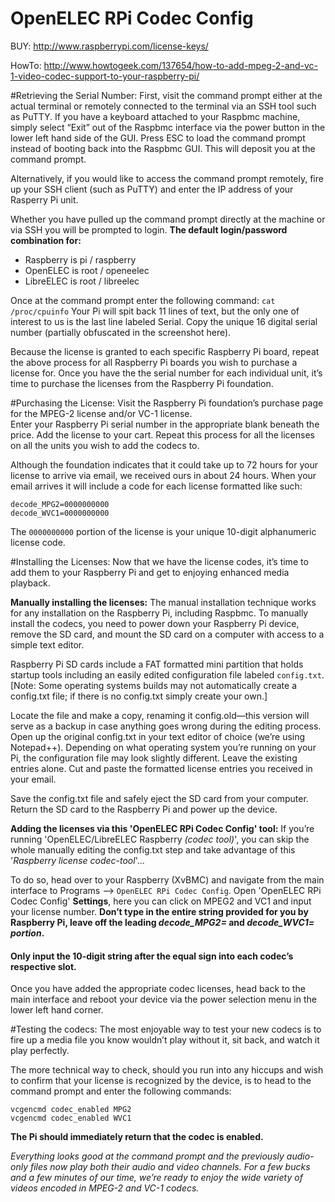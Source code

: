 OpenELEC RPi Codec Config
=========================

BUY:	http://www.raspberrypi.com/license-keys/ 

HowTo:	http://www.howtogeek.com/137654/how-to-add-mpeg-2-and-vc-1-video-codec-support-to-your-raspberry-pi/ 


#Retrieving the Serial Number: 
First, visit the command prompt either at the actual terminal or remotely connected to the terminal via an SSH tool such as PuTTY. 
If you have a keyboard attached to your Raspbmc machine, simply select “Exit” out of the Raspbmc interface via the power button in the lower left hand side of the GUI. 
Press ESC to load the command prompt instead of booting back into the Raspbmc GUI. This will deposit you at the command prompt.

Alternatively, 
if you would like to access the command prompt remotely, fire up your SSH client (such as PuTTY) and enter the IP address of your Rasperry Pi unit.

Whether you have pulled up the command prompt directly at the machine or via SSH you will be prompted to login. 
**The default login/password combination for:**
- Raspberry is pi / raspberry 
- OpenELEC is root / openeelec 
- LibreELEC is root / libreelec

Once at the command prompt enter the following command: `cat /proc/cpuinfo`
Your Pi will spit back 11 lines of text, but the only one of interest to us is the last line labeled Serial. 
Copy the unique 16 digital serial number (partially obfuscated in the screenshot here).

Because the license is granted to each specific Raspberry Pi board, repeat the above process for all Raspberry Pi boards you wish to purchase a license for.
Once you have the the serial number for each individual unit, it’s time to purchase the licenses from the Raspberry Pi foundation.


#Purchasing the License: 
Visit the Raspberry Pi foundation’s purchase page for the MPEG-2 license and/or VC-1 license.  
Enter your Raspberry Pi serial number in the appropriate blank beneath the price. Add the license to your cart. 
Repeat this process for all the licenses on all the units you wish to add the codecs to.

Although the foundation indicates that it could take up to 72 hours for your license to arrive via email, we received ours in about 24 hours. 
When your email arrives it will include a code for each license formatted like such:
```
decode_MPG2=0000000000 
decode_WVC1=0000000000 
```

The `0000000000` portion of the license is your unique 10-digit alphanumeric license code.


#Installing the Licenses:
Now that we have the license codes, it’s time to add them to your Raspberry Pi and get to enjoying enhanced media playback.

**Manually installing the licenses:**
The manual installation technique works for any installation on the Raspberry Pi, including Raspbmc.
To manually install the codecs, you need to power down your Raspberry Pi device, remove the SD card, and mount the SD card on a computer with access to a simple text editor.

Raspberry Pi SD cards include a FAT formatted mini partition that holds startup tools including an easily edited configuration file labeled `config.txt`. 
[Note: Some operating systems builds may not automatically create a config.txt file; if there is no config.txt simply create your own.]

Locate the file and make a copy, renaming it config.old—this version will serve as a backup in case anything goes wrong during the editing process. 
Open up the original config.txt in your text editor of choice (we’re using Notepad++).
Depending on what operating system you’re running on your Pi, the configuration file may look slightly different. 
Leave the existing entries alone. Cut and paste the formatted license entries you received in your email.

Save the config.txt file and safely eject the SD card from your computer. Return the SD card to the Raspberry Pi and power up the device.

**Adding the licenses via this 'OpenELEC RPi Codec Config' tool:**
If you’re running 'OpenELEC/LibreELEC Raspberry *(codec tool)*', you can skip the whole manually editing the config.txt step and take advantage of this '*Raspberry license codec-tool*'...

To do so, head over to your Raspberry (XvBMC) and navigate from the main interface to Programs –> `OpenELEC RPi Codec Config`. 
Open 'OpenELEC RPi Codec Config' **Settings**, here you can click on MPEG2 and VC1 and input your license number. 
**Don’t type in the entire string provided for you by Raspberry Pi, leave off the leading *decode_MPG2=* and *decode_WVC1= portion*.** 
#### Only input the 10-digit string after the equal sign into each codec’s respective slot.

Once you have added the appropriate codec licenses, head back to the main interface and reboot your device via the power selection menu in the lower left hand corner.


#Testing the codecs: 
The most enjoyable way to test your new codecs is to fire up a media file you know wouldn’t play without it, sit back, and watch it play perfectly.

The more technical way to check, should you run into any hiccups and wish to confirm that your license is recognized by the device, is to head to the command prompt and enter the following commands:
```
vcgencmd codec_enabled MPG2 
vcgencmd codec_enabled WVC1 
```

**The Pi should immediately return that the codec is enabled.**

*Everything looks good at the command prompt and the previously audio-only files now play both their audio and video channels. For a few bucks and a few minutes of our time, we’re ready to enjoy the wide variety of videos encoded in MPEG-2 and VC-1 codecs.*